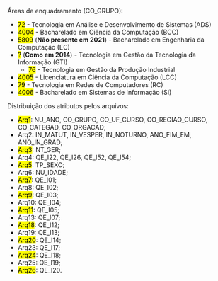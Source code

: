 Áreas de enquadramento (CO_GRUPO):

- <mark>72</mark> - Tecnologia em Análise e Desenvolvimento de Sistemas (ADS)
- <mark>4004</mark> - Bacharelado em Ciência da Computação (BCC) 
- <mark>5809</mark> (**Não presente em 2021**) - Bacharelado em Engenharia da Computação (EC)
- <mark>?</mark> (**Como em 2014**) - Tecnologia em Gestão da Tecnologia da Informação (GTI)
    * <mark>76</mark> - Tecnologia em Gestão da Produção Industrial
- <mark>4005</mark> - Licenciatura em Ciência da Computação (LCC)
- <mark>79</mark> - Tecnologia em Redes de Computadores (RC)
- <mark>4006</mark> - Bacharelado em Sistemas de Informação (SI)

Distribuição dos atributos pelos arquivos:

- <mark>Arq1</mark>: NU_ANO, CO_GRUPO, CO_UF_CURSO, CO_REGIAO_CURSO, CO_CATEGAD, CO_ORGACAD;
- Arq2: IN_MATUT, IN_VESPER, IN_NOTURNO, ANO_FIM_EM, ANO_IN_GRAD;
- <mark>Arq3</mark>: NT_GER;
- Arq4: QE_I22, QE_I26, QE_I52, QE_I54;
- <mark>Arq5</mark>: TP_SEXO;
- Arq6: NU_IDADE;
- <mark>Arq7</mark>: QE_I01;
- Arq8: QE_I02;
- <mark>Arq9</mark>: QE_I03;
- Arq10: QE_I04;
- <mark>Arq11</mark>: QE_I05;
- Arq13: QE_I07;
- <mark>Arq18</mark>: QE_I12;
- Arq19: QE_I13;
- <mark>Arq20</mark>: QE_I14;
- Arq23: QE_I17;
- <mark>Arq24</mark>: QE_I18;
- Arq25: QE_I19;
- <mark>Arq26</mark>: QE_I20.